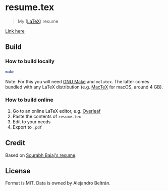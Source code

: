 # resume.tex

>My ([LaTeX](https://www.latex-project.org/)) resume

[Link here](https://alebelcor.github.io/resume.tex/)

## Build

### How to build locally

```bash
make
```

Note: For this you will need [GNU Make](https://www.gnu.org/software/make/) and `xelatex`. The latter comes bundled with any LaTeX distribution (e.g. [MacTeX](https://www.tug.org/mactex/) for macOS, around 4 GB).

### How to build online

1. Go to an online LaTeX editor, e.g. [Overleaf](https://www.overleaf.com)
1. Paste the contents of `resume.tex`
1. Edit to your needs
1. Export to `.pdf`

## Credit

Based on [Sourabh Bajaj's resume](https://github.com/sb2nov/resume).

## License

Format is MIT. Data is owned by Alejandro Beltrán.
